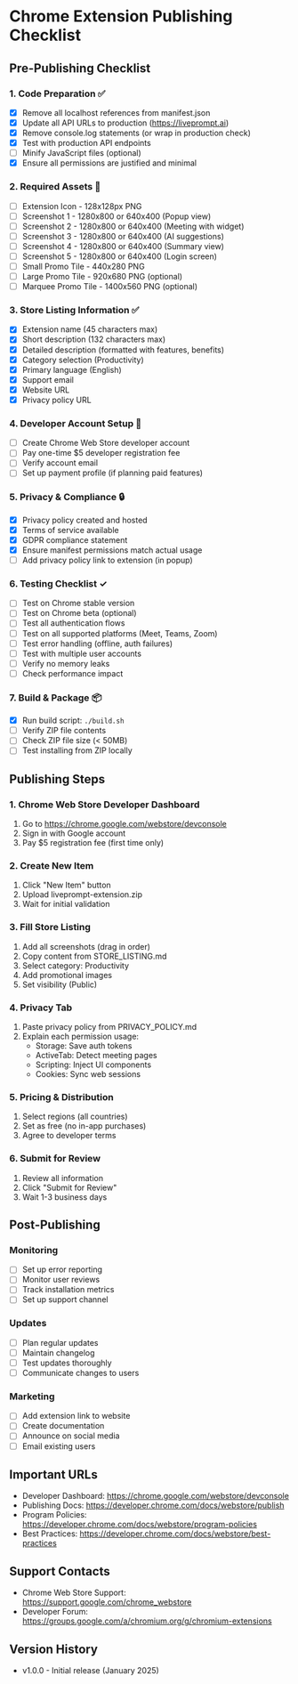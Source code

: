 # Chrome Extension Publishing Checklist

## Pre-Publishing Checklist

### 1. Code Preparation ✅
- [x] Remove all localhost references from manifest.json
- [x] Update all API URLs to production (https://liveprompt.ai)
- [x] Remove console.log statements (or wrap in production check)
- [x] Test with production API endpoints
- [ ] Minify JavaScript files (optional)
- [x] Ensure all permissions are justified and minimal

### 2. Required Assets 📸
- [ ] Extension Icon - 128x128px PNG
- [ ] Screenshot 1 - 1280x800 or 640x400 (Popup view)
- [ ] Screenshot 2 - 1280x800 or 640x400 (Meeting with widget)
- [ ] Screenshot 3 - 1280x800 or 640x400 (AI suggestions)
- [ ] Screenshot 4 - 1280x800 or 640x400 (Summary view)
- [ ] Screenshot 5 - 1280x800 or 640x400 (Login screen)
- [ ] Small Promo Tile - 440x280 PNG
- [ ] Large Promo Tile - 920x680 PNG (optional)
- [ ] Marquee Promo Tile - 1400x560 PNG (optional)

### 3. Store Listing Information ✅
- [x] Extension name (45 characters max)
- [x] Short description (132 characters max)
- [x] Detailed description (formatted with features, benefits)
- [x] Category selection (Productivity)
- [x] Primary language (English)
- [x] Support email
- [x] Website URL
- [x] Privacy policy URL

### 4. Developer Account Setup 📝
- [ ] Create Chrome Web Store developer account
- [ ] Pay one-time $5 developer registration fee
- [ ] Verify account email
- [ ] Set up payment profile (if planning paid features)

### 5. Privacy & Compliance 🔒
- [x] Privacy policy created and hosted
- [x] Terms of service available
- [x] GDPR compliance statement
- [x] Ensure manifest permissions match actual usage
- [ ] Add privacy policy link to extension (in popup)

### 6. Testing Checklist ✓
- [ ] Test on Chrome stable version
- [ ] Test on Chrome beta (optional)
- [ ] Test all authentication flows
- [ ] Test on all supported platforms (Meet, Teams, Zoom)
- [ ] Test error handling (offline, auth failures)
- [ ] Test with multiple user accounts
- [ ] Verify no memory leaks
- [ ] Check performance impact

### 7. Build & Package 📦
- [x] Run build script: `./build.sh`
- [ ] Verify ZIP file contents
- [ ] Check ZIP file size (< 50MB)
- [ ] Test installing from ZIP locally

## Publishing Steps

### 1. Chrome Web Store Developer Dashboard
1. Go to https://chrome.google.com/webstore/devconsole
2. Sign in with Google account
3. Pay $5 registration fee (first time only)

### 2. Create New Item
1. Click "New Item" button
2. Upload liveprompt-extension.zip
3. Wait for initial validation

### 3. Fill Store Listing
1. Add all screenshots (drag in order)
2. Copy content from STORE_LISTING.md
3. Select category: Productivity
4. Add promotional images
5. Set visibility (Public)

### 4. Privacy Tab
1. Paste privacy policy from PRIVACY_POLICY.md
2. Explain each permission usage:
   - Storage: Save auth tokens
   - ActiveTab: Detect meeting pages
   - Scripting: Inject UI components
   - Cookies: Sync web sessions

### 5. Pricing & Distribution
1. Select regions (all countries)
2. Set as free (no in-app purchases)
3. Agree to developer terms

### 6. Submit for Review
1. Review all information
2. Click "Submit for Review"
3. Wait 1-3 business days

## Post-Publishing

### Monitoring
- [ ] Set up error reporting
- [ ] Monitor user reviews
- [ ] Track installation metrics
- [ ] Set up support channel

### Updates
- [ ] Plan regular updates
- [ ] Maintain changelog
- [ ] Test updates thoroughly
- [ ] Communicate changes to users

### Marketing
- [ ] Add extension link to website
- [ ] Create documentation
- [ ] Announce on social media
- [ ] Email existing users

## Important URLs
- Developer Dashboard: https://chrome.google.com/webstore/devconsole
- Publishing Docs: https://developer.chrome.com/docs/webstore/publish
- Program Policies: https://developer.chrome.com/docs/webstore/program-policies
- Best Practices: https://developer.chrome.com/docs/webstore/best-practices

## Support Contacts
- Chrome Web Store Support: https://support.google.com/chrome_webstore
- Developer Forum: https://groups.google.com/a/chromium.org/g/chromium-extensions

## Version History
- v1.0.0 - Initial release (January 2025)